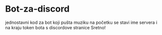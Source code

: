 # Bot-za-discord
jednostavni kod za bot koji pušta muziku
na početku se stavi ime servera i na kraju token bota s discordove stranice
Sretno!
